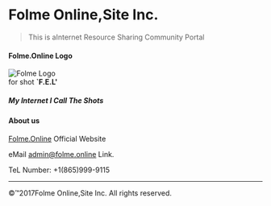 # Folme Online,Site Inc.
> This is aInternet Resource Sharing Community Portal    

#### Folme.Online Logo    
![Folme Logo](http://folme.ga/Img/Folme-1.png)     
for shot **`F.E.L'**    


##### **My Internet I Call The Shots** 
#### About us
[Folme.Online][id01]  Official Website    

eMail <admin@folme.online> Link.     

TeL Number: +1(865)999-9115     

-------
©™2017Folme Online,Site Inc. All rights reserved.
 
 
 [id01]:https://www.folme.online/
 [id02]:https://www.folme.site/
